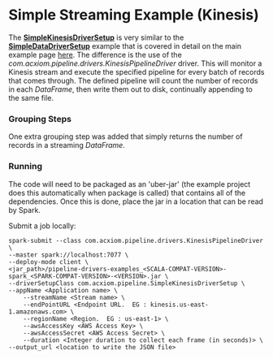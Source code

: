 # Simple Streaming Example (Kinesis)
The [**SimpleKinesisDriverSetup**](../src/main/scala/com/acxiom/pipeline/SimpleKinesisDriverSetup.scala) is very similar 
to the [**SimpleDataDriverSetup**](../src/main/scala/com/acxiom/pipeline/SimpleDataDriverSetup.scala) example that is 
covered in detail on the main example page [here](../readme.md). The difference is the use of the 
*com.acxiom.pipeline.drivers.KinesisPipelineDriver* driver. This will monitor a Kinesis stream and execute the 
specified pipeline for every batch of records that comes through. The defined pipeline will count the number of records 
in each *DataFrame*, then write them out to disk, continually appending to the same file.

### Grouping Steps
One extra grouping step was added that simply returns the number of records in a streaming *DataFrame*.

### Running
The code will need to be packaged as an 'uber-jar' (the example project does this automatically when package is called) 
that contains all of the dependencies. Once this is done, place the jar in a location that can be read by Spark.

Submit a job locally:

```
spark-submit --class com.acxiom.pipeline.drivers.KinesisPipelineDriver \
--master spark://localhost:7077 \
--deploy-mode client \
<jar_path>/pipeline-drivers-examples_<SCALA-COMPAT-VERSION>-spark_<SPARK-COMPAT-VERSION>-<VERSION>.jar \
--driverSetupClass com.acxiom.pipeline.SimpleKinesisDriverSetup \
--appName <Application name> \
	--streamName <Stream name> \
	--endPointURL <Endpoint URL.  EG : kinesis.us-east-1.amazonaws.com> \
	--regionName <Region.  EG : us-east-1> \
	--awsAccessKey <AWS Access Key> \
	--awsAccessSecret <AWS Access Secret> \
	--duration <Integer duration to collect each frame (in seconds)> \
--output_url <location to write the JSON file>
```